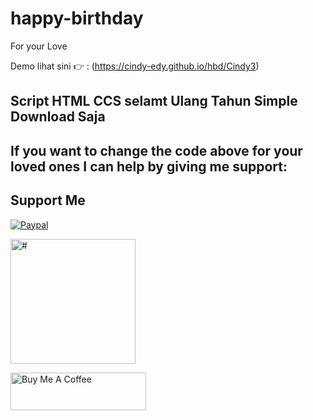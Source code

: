 # happy-birthday
For your Love


Demo lihat sini 👉 :
(https://cindy-edy.github.io/hbd/Cindy3)


## Script HTML CCS selamt Ulang Tahun Simple Download Saja


## If you want to change the code above for your loved ones I can help by giving me support:


## Support Me 

[<img alt="Paypal"  src="https://www.paypalobjects.com/digitalassets/c/website/logo/full-text/pp_fc_hl.svg" />](#) 

[<img alt="#" width="200" src="https://tako.id/_next/static/media/logo.50498557.svg" />](#)


<a href="#" target="_blank"><img src="https://cdn.buymeacoffee.com/buttons/v2/default-yellow.png" alt="Buy Me A Coffee" style="height: 60px !important;width: 217px !important;" ></a>

